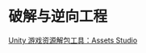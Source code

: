 # 破解与逆向工程
<p id="xrTq3AaBJCjZWnYDJCUuwc">



</p>


<p id="pcrd6Y6C2UwcLrFZXEFyoD">

[Unity 游戏资源解包工具：Assets Studio](./Unity%20%E6%B8%B8%E6%88%8F%E8%B5%84%E6%BA%90%E8%A7%A3%E5%8C%85%E5%B7%A5%E5%85%B7%EF%BC%9AAssets%20Studio/index.md)

</p>


